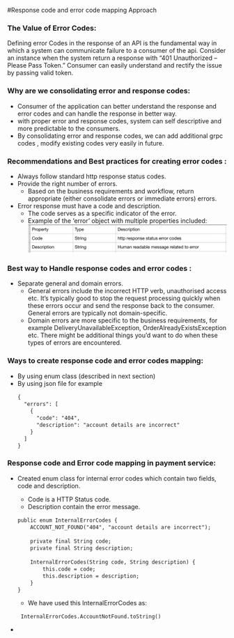 #Response code and error code mapping Approach
### The Value of Error Codes:
Defining error Codes in the response of an API is the fundamental way in which a system can communicate failure to a consumer of the api.
Consider an instance when the system return a response with “401 Unauthorized – Please Pass Token.” Consumer can easily understand and rectify the issue by passing valid token.

### Why are we consolidating error and response codes:
- Consumer of the application can better understand the response and error codes and can handle the response in better way. 
- with proper error and response codes, system can self descriptive and more predictable to the consumers.  
- By consolidating error and response codes, we can add additional grpc codes , modify existing codes very easily in future. 

### Recommendations and Best practices for creating  error codes :
- Always follow standard http response status codes.
- Provide the right number of errors.
  - Based on the business requirements and workflow, return appropriate (either consolidate errors or immediate errors) errors. 
- Error response must have a code and description. 
   - The code serves as a specific indicator of the error.
   - Example of the ‘error’ object with multiple properties included:
     ![Error](images/ErrorObject.png)
     
### Best way to Handle response codes and error codes :
 - Separate general and domain errors.
   - General errors
      include the incorrect HTTP verb, unauthorised access etc. It’s typically good to stop the request processing quickly when these errors occur  and send the response back to the consumer. General errors are typically not domain-specific. 
   - Domain errors
      are more specific to the business requirements, for example DeliveryUnavailableException, OrderAlreadyExistsException etc. There might be additional things you’d want to do when these types of errors are encountered.

### Ways to create  response code and error codes mapping: 
- By using enum class (described in next section)
- By using json file 
  for example
  ```
  {
    "errors": [
      {
        "code": "404",
        "description": "account details are incorrect"
      }
    ]
  }
  ```


### Response code and Error code mapping in payment service:
- Created enum class for internal error codes which contain two fields, code and description.
  - Code is a HTTP Status code.
  - Description contain the error message.
  ```
  public enum InternalErrorCodes {
      ACCOUNT_NOT_FOUND("404", "account details are incorrect");
      
      private final String code;
      private final String description;
  
      InternalErrorCodes(String code, String description) {
          this.code = code;
          this.description = description;
      }
  }
  ```
  - We have used this InternalErrorCodes as:
  ```
   InternalErrorCodes.AccountNotFound.toString()
  ```
  
     
-  
